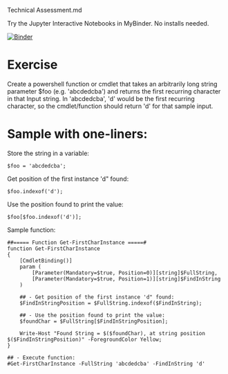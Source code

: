 Technical Assessment.md

Try the Jupyter Interactive Notebooks in MyBinder. No installs needed.

[![Binder](https://mybinder.org/badge_logo.svg)](https://mybinder.org/v2/gh/MaximoTrinidad/GetFirstRecurringCharacter/main)

# Exercise
Create a powershell function or cmdlet that takes an arbitrarily long string parameter $foo (e.g. 'abcdedcba') and returns the first recurring character in that Input string.
In 'abcdedcba', 'd' would be the first recurring character, so the cmdlet/function should return 'd' for that sample input.

# Sample with one-liners:
Store the string in a variable:
```
$foo = 'abcdedcba';
```

Get position of the first instance 'd" found:
```
$foo.indexof('d');
```

Use the position found to print the value:
```
$foo[$foo.indexof('d')];
```

Sample function:
```
##===== Function Get-FirstCharInstance =====#
function Get-FirstCharInstance
{
	[CmdletBinding()]
	param (
		[Parameter(Mandatory=$true, Position=0)][string]$FullString,
		[Parameter(Mandatory=$true, Position=1)][string]$FindInString
	)
	
	## - Get position of the first instance 'd" found:
	$FindInStringPosition = $FullString.indexof($FindInString);
	
	## - Use the position found to print the value:
	$foundChar = $FullString[$FindInStringPosition];
	
	Write-Host "Found String = $($foundChar), at string position $($FindInStringPosition)" -ForegroundColor Yellow;
}

## - Execute function:
#Get-FirstCharInstance -FullString 'abcdedcba' -FindInString 'd'
```

